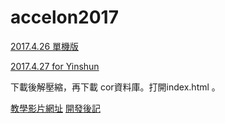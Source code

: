 # accelon2017

[2017.4.26 單機版](http://ya.ksana.tw/yinshun/release/accelon20170426.zip)

[2017.4.27 for Yinshun](http://ya.ksana.tw/yinshun/release/yinshun20170427.zip)

下載後解壓縮，再下載 cor資料庫。打開index.html 。

[教學影片網址](https://www.youtube.com/channel/UCKcE504qtlZ4Q8xbyGdZ0iA)
[開發後記](https://docs.google.com/document/d/12Weq3HJAfAxDkkhZG5rhidXZZv3dLKsjv6wqhGCeIVM)
